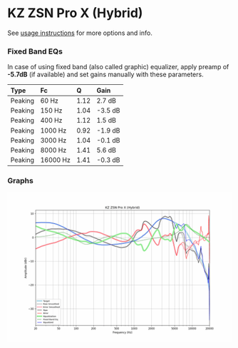# KZ ZSN Pro X (Hybrid)
See [usage instructions](https://github.com/jaakkopasanen/AutoEq#usage) for more options and info.

### Fixed Band EQs
In case of using fixed band (also called graphic) equalizer, apply preamp of **-5.7dB**
(if available) and set gains manually with these parameters.

| Type    | Fc       |    Q | Gain    |
|:--------|:---------|:-----|:--------|
| Peaking | 60 Hz    | 1.12 | 2.7 dB  |
| Peaking | 150 Hz   | 1.04 | -3.5 dB |
| Peaking | 400 Hz   | 1.12 | 1.5 dB  |
| Peaking | 1000 Hz  | 0.92 | -1.9 dB |
| Peaking | 3000 Hz  | 1.04 | -0.1 dB |
| Peaking | 8000 Hz  | 1.41 | 5.6 dB  |
| Peaking | 16000 Hz | 1.41 | -0.3 dB |

### Graphs
![](./KZ%20ZSN%20Pro%20X%20(Hybrid).png)